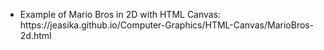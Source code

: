 <ul>
  <li> Example of Mario Bros in 2D with HTML Canvas: https://jeasika.github.io/Computer-Graphics/HTML-Canvas/MarioBros-2d.html </li>
</ul>
